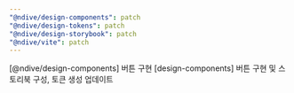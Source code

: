 ```yaml
---
"@ndive/design-components": patch
"@ndive/design-tokens": patch
"@ndive/design-storybook": patch
"@ndive/vite": patch
---
```


[@ndive/design-components] 버튼 구현
[design-components] 버튼 구현 및 스토리북 구성, 토큰 생성 업데이트
